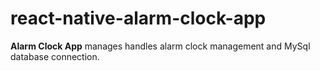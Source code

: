 # react-native-alarm-clock-app

**Alarm Clock App** manages handles alarm clock management and MySql database connection. 
